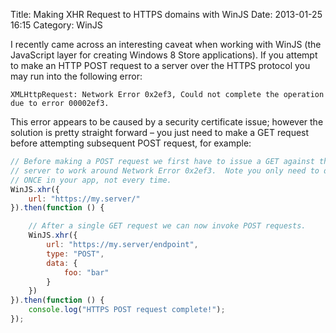 Title: Making XHR Request to HTTPS domains with WinJS
Date: 2013-01-25 16:15
Category: WinJS

I recently came across an interesting caveat when working with WinJS (the JavaScript layer for creating Windows 8 Store applications). If you attempt to make an HTTP POST request to a server over the HTTPS protocol you may run into the following error:

```
XMLHttpRequest: Network Error 0x2ef3, Could not complete the operation due to error 00002ef3.
```

This error appears to be caused by a security certificate issue; however the solution is pretty straight forward – you just need to make a GET request before attempting subsequent POST request, for example:

```javascript
// Before making a POST request we first have to issue a GET against the target
// server to work around Network Error 0x2ef3.  Note you only need to do this
// ONCE in your app, not every time.
WinJS.xhr({
    url: "https://my.server/"
}).then(function () {

    // After a single GET request we can now invoke POST requests.
    WinJS.xhr({
        url: "https://my.server/endpoint",
        type: "POST",
        data: {
            foo: "bar"
        }
    })
}).then(function () {
    console.log("HTTPS POST request complete!");
});
```